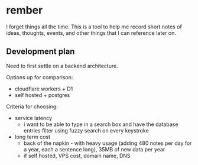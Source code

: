 # rember

I forget things all the time. This is a tool to help me record short notes of ideas, thoughts, events, and other things that I can reference later on.

## Development plan

Need to first settle on a backend architecture.

Options up for comparison:
- cloudflare workers + D1
- self hosted + postgres

Criteria for choosing:
- service latency
  - i want to be able to type in a search box and have the database entries filter using fuzzy search on every keystroke
- long term cost
  - back of the napkin - with heavy usage (adding 480 notes per day for a year, each a sentence long), 35MB of new data per year
  - if self hosted, VPS cost, domain name, DNS
